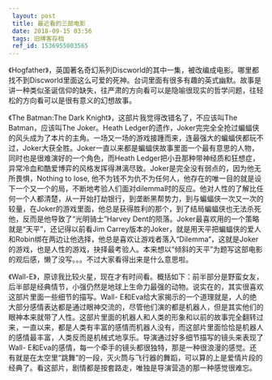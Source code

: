 ```yaml
---
 layout: post
 title: 最近看的三部电影
 date: 2018-09-15 03:56
 tags: 旧博客存档
 ref_id: 1536955003565
---
```

《Hogfather》，英国著名奇幻系列Discworld的其中一集，被改编成电影。哪里都找不到Discworld里面这么可爱的死神。台词里面有很多有趣的英式幽默。故事是讲一种类似圣诞信仰的缺失，往严肃的方向看可以是隐喻很现实的哲学问题，往轻松的方向看可以是很有意义的幻想故事。

《The Batman:The Dark Knight》，这部片我觉得改错名了，不应该叫The Batman，应该叫The Joker。Heath
Ledger的遗作，Joker完完全全抢过蝙蝠侠的风头成为了本片的主角。一场又一场的游戏接踵而来，连最强大的蝙蝠侠都玩不过，Joker大获全胜。Joker一直以来都是蝙蝠侠故事里面一个最有意思的人物，同时也是很难演好的一个角色，而Heath
Ledger把小丑那种带神经质和狂想症，异常冷血和酷爱博弈的风格发挥得淋漓尽致。Joker是完全没有弱点的，因为他无所畏惧，Nothing to lose,
他不为钱不为仇不为任何人，他存在的唯一目的就是设下一个又一个的局，不断地考验人们面对dilemma时的反应。他对人性的了解比任何一个人都清楚，从一开始打劫银行，到垄断黑帮势力，到与蝙蝠侠一次又一次的较量，在Joker的游戏里面，他总是获得胜利的那个，到了结局蝙蝠侠也无法杀死他，反而是他导致了“光明骑士”Harvey
Dent的陨落。Joker最喜欢用的一个策略就是“天平”，还记得以前看Jim
Carrey版本的Joker，就是用天平把蝙蝠侠的爱人和Robin绑在两边让他选择，他总是喜欢让游戏者落入“Dilemma“，这就是Joker的游戏，也是人性的游戏，抉择最考验人。本来想以“倾斜的天平”为题写这部电影的观后感，懒了没写。。。不过大家看得出来是什么意思啦。

《Wall-E》，原谅我比较火星，现在才有时间看。概括如下：前半部分是野蛮女友，后半部是经典情节，小强仍然是地球上生命力最强的动物。说实在的，其实很喜欢这部片里面一些细节的描写。Wall-
E和Eva给大家揭示的一个道理就是，人的绝大部分感情表达都是通过眼神交流的，尽管他们演的都是机器人，但是其实他们的眼神本来就带了人性。这部片里面的机器人和人类的形象和以前的故事完全翻转过来，一直以来，都是人类有丰富的感情而机器人没有，而这部片里面恰恰是机器人的感情最丰富，人类反而是机械式地享乐。导演通过好多细节描写的镜头来表现了Wall-
E和Eva的感情，每一个牵手的镜头都很独特，那是一种很浪漫的感觉。还有就是在太空里“跳舞”的一段，灭火筒与飞行器的舞蹈，可以算的上是爱情片段的经典了。看这部片，剧情都是按套路走，唯独是导演营造的那一种感觉很难忘。

